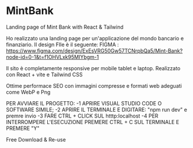 # MintBank
Landing page of Mint Bank with React &amp; Tailwind

Ho realizzato una landing page per un'applicazione del mondo bancario e finanziario. 
Il design FIle è il seguente:
FIGMA : https://www.figma.com/design/ExEsVRG50Gw57TCNrpbQa5/Mint-Bank?node-id=0-1&t=f1OHVLxk95MIYbgm-1

Il sito è completamente responsive per mobile tablet e laptop. Realizzato con React + vite e Tailwind CSS

Ottime performace SEO con immagini compresse e formati web adeguati come WebP e Png


PER AVVIARE IL PROGETTO:
-1 APRIRE VISUAL STUDIO CODE O SOFTWARE SIMILE;
-2 APRIRE IL TERMINALE E DIGITARE: "npm run dev" e premre invio
-3 FARE CTRL + CLICK SUL htttp:localhost
-4 PER INTERROMPERE L'ESECUZIONE PREMERE CTRL + C SUL TERMINALE E PREMERE "Y"


Free Download & Re-use
